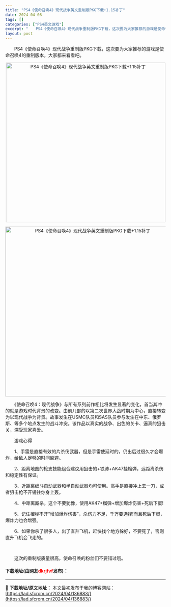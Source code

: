 ```yaml
---
title: "PS4《使命召唤4》现代战争英文重制版PKG下载+1.15补丁"
date: 2024-04-08
tags: []
categories: ["PS4英文游戏"]
excerpt: "　　PS4《使命召唤4》现代战争重制版PKG下载，这次要为大家推荐的游戏是使命召唤4的重制版本，大家都来看看吧。 　　《使命召唤4：现代战争》与所有系列前作相比将发生显著的变化，首当其冲的就是游戏时代背景的改变。由前几部的以第二次世界大战时期为中心，直接转变为以现代战争为背景。故事发生在USMC队员&hellip;"
layout: post
---
```


 <p>　　PS4《使命召唤4》现代战争重制版PKG下载，这次要为大家推荐的游戏是使命召唤4的重制版本，大家都来看看吧。</p> <p align="center"><img border="0" src="https://lad.sfcrom.cn/wp-content/uploads/2024/04/20240408_6613a71d7cef1.webp" width="501" alt="PS4《使命召唤4》现代战争英文重制版PKG下载+1.15补丁" /></p> <p align="center"><img border="0" src="https://lad.sfcrom.cn/wp-content/uploads/2024/04/20240408_6613a71ddb191.webp" width="533" alt="PS4《使命召唤4》现代战争英文重制版PKG下载+1.15补丁" /></p> <p>　　《使命召唤4：现代战争》与所有系列前作相比将发生显著的变化，首当其冲的就是游戏时代背景的改变。由前几部的以第二次世界大战时期为中心，直接转变为以现代战争为背景。故事发生在USMC队员和SAS队员参与发生在中东、俄罗斯、等多个地点发生的战斗冲突。该作品以真实的战争、出色的关卡、逼真的狙击关，深受玩家喜爱。</p> <p>　　游戏心得</p> <p>　　1、手雷是直接有效的片杀伤武器，但是手雷使延时的，仍出后过很久才会爆炸，给敌人足够的时间躲避。</p> <p>　　2、距离地图的枪支技能组合建议用狙击的+铁肺+AK47挂榴弹，远距离杀伤和稳定性有保证。</p> <p>　　3、近距离缠斗自动武器和半自动武器均可使用。高手是直接冲上去一刀，或者狙击枪不开镜往你身上轰。</p> <p>　　4、中距离厮杀，这个不要犹豫，使用AK47+榴弹+增加爆炸伤害+死后下蛋!</p> <p>　　5、记住榴弹不开&ldquo;增加爆炸伤害&rdquo;，杀伤力不足，千万要选择!而且死后下蛋，爆炸力也会增强。</p> <p>　　6、如果你杀了很多人，出了直升飞机，赶快找个地方躲好，不要死了，否则直升飞机会飞走的。</p> <p>&nbsp;</p> <p>　　这次的重制版质量很高，使命召唤的粉丝们不要错过哦。</p> <p><h4>下载地址(由网友<font color="red">dkrjfvf</font>发布)：</h4></p> 

---
📖 **下载地址/原文地址：** 本文最初发布于我的博客网站：[https://lad.sfcrom.cn/2024/04/136883/](https://lad.sfcrom.cn/2024/04/136883/)
